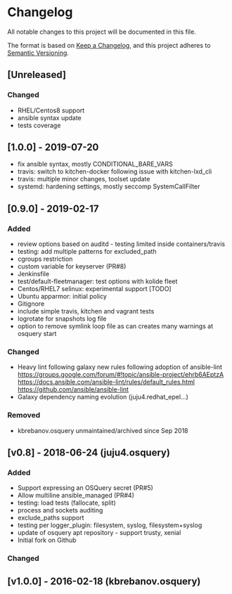 # Changelog
All notable changes to this project will be documented in this file.

The format is based on [Keep a Changelog](https://keepachangelog.com/en/1.0.0/),
and this project adheres to [Semantic Versioning](https://semver.org/spec/v2.0.0.html).

## [Unreleased]

### Changed
- RHEL/Centos8 support
- ansible syntax update
- tests coverage

## [1.0.0] - 2019-07-20

- fix ansible syntax, mostly CONDITIONAL_BARE_VARS
- travis: switch to kitchen-docker following issue with kitchen-lxd_cli
- travis: multiple minor changes, toolset update
- systemd: hardening settings, mostly seccomp SystemCallFilter

## [0.9.0] - 2019-02-17

### Added
- review options based on auditd - testing limited inside containers/travis
- testing: add multiple patterns for excluded_path
- cgroups restriction
- custom variable for keyserver (PR#8)
- Jenkinsfile
- test/default-fleetmanager: test options with kolide fleet
- Centos/RHEL7 selinux: experimental support [TODO]
- Ubuntu apparmor: initial policy
- Gitignore
- include simple travis, kitchen and vagrant tests
- logrotate for snapshots log file
- option to remove symlink loop file as can creates many warnings at osquery start

### Changed
- Heavy lint following galaxy new rules following adoption of ansible-lint
https://groups.google.com/forum/#!topic/ansible-project/ehrb6AEptzA
https://docs.ansible.com/ansible-lint/rules/default_rules.html
https://github.com/ansible/ansible-lint
- Galaxy dependency naming evolution (juju4.redhat_epel...)

### Removed
- kbrebanov.osquery unmaintained/archived since Sep 2018

## [v0.8] - 2018-06-24 (juju4.osquery)

### Added
- Support expressing an OSQuery secret (PR#5)
- Allow multiline ansible_managed (PR#4)
- testing: load tests (fallocate, split)
- process and sockets auditing
- exclude_paths support
- testing per logger_plugin: filesystem, syslog, filesystem+syslog
- update of osquery apt repository - support trusty, xenial
- Initial fork on Github

### Changed

## [v1.0.0] - 2016-02-18 (kbrebanov.osquery)
